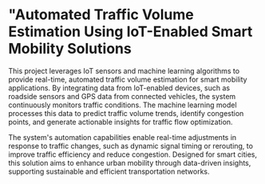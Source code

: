# "Automated Traffic Volume Estimation Using IoT-Enabled Smart Mobility Solutions
This project leverages IoT sensors and machine learning algorithms to provide real-time, automated traffic volume estimation for smart mobility applications. By integrating data from IoT-enabled devices, such as roadside sensors and GPS data from connected vehicles, the system continuously monitors traffic conditions. The machine learning model processes this data to predict traffic volume trends, identify congestion points, and generate actionable insights for traffic flow optimization.

The system's automation capabilities enable real-time adjustments in response to traffic changes, such as dynamic signal timing or rerouting, to improve traffic efficiency and reduce congestion. Designed for smart cities, this solution aims to enhance urban mobility through data-driven insights, supporting sustainable and efficient transportation networks.
